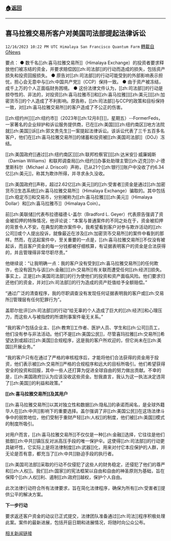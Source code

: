 ###  [:house:返回](README.md)
---


## 喜马拉雅交易所客户对美国司法部提起法律诉讼
`12/16/2023 10:22 PM UTC Himalaya San Francisco Quantum Farm` [轉載自GNews](https://gnews.org/articles/2118527)

要点：
● 数千名[[zh:喜马拉雅交易所]]（Himalaya Exchange）的投资者要求释放他们被冻结的资金，并要求赔偿因[[zh:司法部]]的行动而造成的损失，包括资产损失和投资回报损失。
● 原告对[[zh:司法部]]的行动可能受到的外部影响表示担忧，担心会无意中与[[zh:中国共产党]]（CCP）保持一致。
● 由于资产被冻结，成千上万的个人正面临财务困境。
● 这份法律文件认为，[[zh:司法部]]的行动是掠夺性的、非法的，对投资[[zh:喜马拉雅币]]和[[zh:喜马拉雅]][[zh:美元]][[zh:加密货币]]的个人造成了不利影响。原告称，[[zh:司法部]]与CCP的政策和目标保持一致，对[[zh:喜马拉雅交易所]]的客户造成了不公正的伤害。

[[zh:纽约州]][[zh:纽约市]]（2023年[[zh:12月8日]]，星期五）--FormerFeds，一家著名的企业辩护和诉讼服务提供商，已在[[zh:美国]][[zh:纽约南区]]地方法院就[[zh:美国]]诉[[zh:郭文贵先生]]一案提起法律诉讼。该诉讼代表了三千五百多名客户，他们在[[zh:喜马拉雅交易所]]的储蓄和投资被[[zh:美国司法部]]（DOJ）冻结。

[[zh:美国政府]]通过[[zh:纽约南区]][[zh:联邦检察官]][[zh:达米安]]·威廉姆斯（Damian Williams）和联邦调查局[[zh:纽约]]办事处助理主管[[zh:迈克]]尔·J-德里斯科尔（Michael J. Driscoll）声称，已从21个[[zh:银行]]账户中没收了约6.34亿[[zh:美元]]，称其为欺诈所得，并寻求永久没收。

[[zh:美国政府]]声称，超过2.62亿[[zh:美元]]的[[zh:受害者]]资金是通过[[zh:加密货币]]生态系统[[zh:喜马拉雅交易所]]（Himalaya Exchange）骗取的。其中包括[[zh:稳定币]]和交易币，分别被称为[[zh:喜马拉雅]][[zh:美元]]（Himalaya Dollar）和[[zh:喜马拉雅币]]（Himalaya Coin）。

前[[zh:美联储]]代表布拉德福德·L-盖尔（Bradford L. Geyer）代表原告强调了资金被扣押的特殊情况，他评论说：“本案与普通案件的不同之处在于，资金被扣押的背景令人不安。在典型的欺诈案件中，我希望看到客户对参与欺诈活动的[[zh:公司]]或个人提出投诉，就像最近在涉及[[zh:加密货币交易所]]的案件中看到的那样。然而，在这起案件中，至关重要的一点是，[[zh:喜马拉雅交易所]]不仅没有被起诉，而且客户资金的每一分钱都被仔细核算，有证据表明客户的资金是合法获得的，并且管理得非常尽职尽责。”

他继续说：“让我明确一点：我的客户没有受到[[zh:喜马拉雅交易所]]的任何欺诈，也没有因为与该[[zh:金融]][[zh:交易所]]有关联而遭受任何[[zh:经济]]损失。事实上，正是[[zh:美国司法部]]的行为使他们的投资和资产面临风险。他们要求归还他们的资金，并对[[zh:司法部]]的行为造成的资产贬值给予全额赔偿。”

“通过广泛的清查程序，我的尽职调查没有发现任何证据表明我的客户或[[zh:交易所]]管理层有任何犯罪行为”。

盖耶尔批评[[zh:司法部]]的行动“给无辜的个人造成了巨大的[[zh:经济]]和心理压力，而这些人与被指控的所谓刑事案件毫无关系。”

“我的客户包括企业主、[[zh:教育]]工作者、医护人员、学生和[[zh:公司]]员工，他们没有参与非法活动。他们不是[[zh:美国公民]]，尽管喜玛拉雅[[zh:交易所]]希望达到或超过[[zh:美国]]合规程序，这是我的客户所欢迎的，但它尚未在[[zh:美国]]开展业务。”

“我的客户只有在通过了严格的审核程序后，才能将他们合法获得的资金用于投资，他们表示被[[zh:交易所]]严格的合规程序和远大的目标所吸引。他们希望获得安全的投资和回报，其中一些人还打算为促进全球自由的努力做出贡献。不幸的是，[[zh:美国政府]]认为应该没收这些资金。恕我直言，我认为这一执法决定违背了[[zh:美国]]的利益和政策。”

**[[zh:喜马拉雅交易所]]及其用户**

[[zh:喜马拉雅交易所]]以其对独立性和数据[[zh:隐私]]的承诺而闻名，是全球外籍华人在[[zh:中共]]影响下的重要选择。盖尔强调了非[[zh:美国公民]]在这场法律斗争中的弱势地位，他们受制于重财产轻[[zh:人权]]的制度，他们被[[zh:美国]]模式的制度所吸引。

对用户而言，[[zh:喜马拉雅交易所]]不仅仅是一种[[zh:金融]]选择，它往往是他们抵御[[zh:中共]]镇压反对派高压手段的唯一保护伞。这使得[[zh:司法部]]的行动更具破坏性，它实际上是将法律制度[[zh:武器]]化，用来对付它本应保护的人群，并无论是否有意，都充当了[[zh:中共]]胁迫手段的执行者。

[[zh:美国司法部]]采取的行动不仅侵犯了这些人的财务稳定，还侵犯了他们的尊严和[[zh:人权]]。我们[[zh:国家]]的宪法框架以自由和自由的神圣原则为基础，旨在保障个[[zh:人权]]利、遏制[[zh:政府]]越权，保护个人自由。

此次法律行动符合所有法律要求，旨在简化法律程序，确保为所有[[zh:受害者]]提供公平的解决方案。

**下一步行动**

要求返还客户资金的动议已正式提交，法律团队准备通过[[zh:司法]]程序积极处理此案。案件的最新进展，包括开庭日期和进展情况，将随时向公众公布。


[相关新闻链接](https://medium.com/@himalayarestoration/himalaya-exchange-customers-launch-legal-action-against-the-u-s-department-of-justice-6799c9bc2791)

